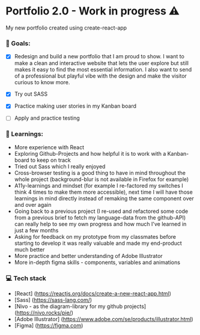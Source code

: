 # Portfolio 2.0 - Work in progress :warning:
My new portfolio created using create-react-app


### :checkered_flag: Goals:
- [x] Redesign and build a new portfolio that I am proud to show. I want to make a clean and interactive website that lets the user explore but still makes it easy to find the most essential information. I also want to send of a professional but playful vibe with the design and make the visitor curious to know more.
- [x] Try out SASS
- [x] Practice making user stories in my Kanban board
- [ ] Apply and practice testing


### :closed_book: Learnings:
* More experience with React 
* Exploring Github-Projects and how helpful it is to work with a Kanban-board to keep on track
* Tried out Sass which I really enjoyed
* Cross-browser testing is a good thing to have in mind throughout the whole project (background-blur is not available in Firefox for example)
* A11y-learnings and mindset (for example I re-factored my switches I think 4 times to make them more accessible), next time I will have those learnings in mind directly instead of remaking the same component over and over again
* Going back to a previous project (I re-used and refactored some code from a previous brief to fetch my language-data from the github-API) can really help to see my own progress and how much I've learned in just a few months
* Asking for feedback on my prototype from my classmates before starting to develop it was really valuable and made my end-product much better
* More practice and better understanding of Adobe Illustrator
* More in-depth figma skills - components, variables and animations


### :computer: Tech stack
* [React] (https://reactjs.org/docs/create-a-new-react-app.html)
* [Sass] (https://sass-lang.com/)
* [Nivo - as the diagram-library for my github projects] (https://nivo.rocks/pie/)
* [Adobe Illustrator] (https://www.adobe.com/se/products/illustrator.html)
* [Figma] (https://figma.com)
